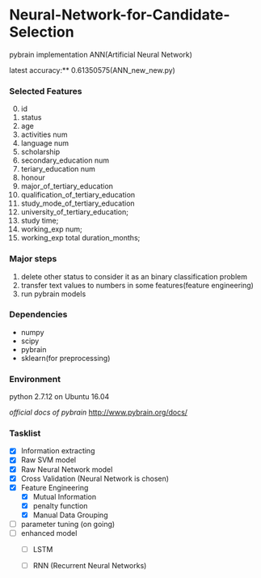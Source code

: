 # Neural-Network-for-Candidate-Selection
pybrain implementation ANN(Artificial Neural Network)

latest accuracy:** 0.61350575(ANN_new_new.py)

### Selected Features
0. id
1. status
2. age
3. activities num
4. language num
5. scholarship
6. secondary_education num
7. teriary_education num
8. honour
9. major_of_tertiary_education
10. qualification_of_tertiary_education
11. study_mode_of_tertiary_education
12. university_of_tertiary_education;
13. study time;
14. working_exp num;
15. working_exp total duration_months;

### Major steps
1. delete other status to consider it as an binary classification problem
2. transfer text values to numbers in some features(feature engineering)
3. run pybrain models

### Dependencies
* numpy
* scipy
* pybrain
* sklearn(for preprocessing)

### Environment
python 2.7.12 on Ubuntu 16.04

*official docs of pybrain* http://www.pybrain.org/docs/

### Tasklist
- [x] Information extracting
- [x] Raw SVM model
- [x] Raw Neural Network model
- [x] Cross Validation (Neural Network is chosen)
- [x] Feature Engineering 
    - [x] Mutual Information
    - [x] penalty function
    - [x] Manual Data Grouping 
- [ ] parameter tuning (on going)
- [ ] enhanced model
    - [ ] LSTM
    - [ ] RNN (Recurrent Neural Networks)

